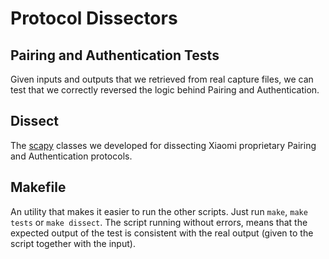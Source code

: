# Protocol Dissectors

## Pairing and Authentication Tests

Given inputs and outputs that we retrieved from real capture files, we can test that we correctly reversed the logic behind Pairing and Authentication.

## Dissect

The [scapy](https://scapy.net/) classes we developed for dissecting Xiaomi proprietary Pairing and Authentication protocols.

## Makefile

An utility that makes it easier to run the other scripts. Just run `make`, `make tests` or `make dissect`.
The script running without errors, means that the expected output of the test is consistent with the real output (given to the script together with the input).
